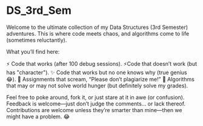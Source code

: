 # DS_3rd_Sem
Welcome to the ultimate collection of my Data Structures (3rd Semester) adventures. This is where code meets chaos, and algorithms come to life (sometimes reluctantly).

What you’ll find here:

⚡ Code that works (after 100 debug sessions).                                                                                              ⚡Code that doesn’t work (but has "character").
✨ Code that works but no one knows why (true genius 😂).
📖 Assignments that scream, “Please don’t plagiarize me!”
🤔 Algorithms that may or may not solve world hunger (but definitely solve my grades).

Feel free to poke around, fork it, or just stare at it in awe (or confusion).
Feedback is welcome—just don’t judge the comments... or lack thereof.
Contributions are welcome unless they’re smarter than mine—then we might have a problem. 😂
